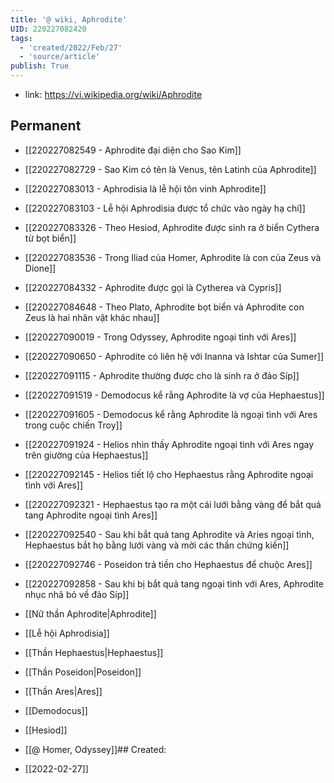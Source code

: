 ```yaml
---
title: '@ wiki, Aphrodite'
UID: 220227082420
tags:
  - 'created/2022/Feb/27'
  - 'source/article'
publish: True
---
```

- link: https://vi.wikipedia.org/wiki/Aphrodite

## Permanent

- [[220227082549 - Aphrodite đại diện cho Sao Kim]]
- [[220227082729 - Sao Kim có tên là Venus, tên Latinh của Aphrodite]]
- [[220227083013 - Aphrodisia là lễ hội tôn vinh Aphrodite]]
- [[220227083103 - Lễ hội Aphrodisia được tổ chức vào ngày hạ chí]]
- [[220227083326 - Theo Hesiod, Aphrodite được sinh ra ở biển Cythera từ bọt biển]]
- [[220227083536 - Trong Iliad của Homer, Aphrodite là con của Zeus và Dione]]
- [[220227084332 - Aphrodite được gọi là Cytherea và Cypris]]
- [[220227084648 - Theo Plato, Aphrodite bọt biển và Aphrodite con Zeus là hai nhân vật khác nhau]]
- [[220227090019 - Trong Odyssey, Aphrodite ngoại tình với Ares]]
- [[220227090650 - Aphrodite có liên hệ với Inanna và Ishtar của Sumer]]
- [[220227091115 - Aphrodite thường được cho là sinh ra ở đảo Síp]]
- [[220227091519 - Demodocus kể rằng Aphrodite là vợ của Hephaestus]]
- [[220227091605 - Demodocus kể rằng Aphrodite là ngoại tình với Ares trong cuộc chiến Troy]]
- [[220227091924 - Helios nhìn thấy Aphrodite ngoại tình với Ares ngay trên giường của Hephaestus]]
- [[220227092145 - Helios tiết lộ cho Hephaestus rằng Aphrodite ngoại tình với Ares]]
- [[220227092321 - Hephaestus tạo ra một cái lưới bằng vàng để bắt quả tang Aphrodite ngoại tình Ares]]
- [[220227092540 - Sau khi bắt quả tang Aphrodite và Aries ngoại tình, Hephaestus bắt họ bằng lưới vàng và mời các thần chứng kiến]]
- [[220227092746 - Poseidon trả tiền cho Hephaestus để chuộc Ares]]
- [[220227092858 - Sau khi bị bắt quả tang ngoại tình với Ares, Aphrodite nhục nhã bỏ về đảo Síp]]

- [[Nữ thần Aphrodite|Aphrodite]]
- [[Lễ hội Aphrodisia]]
- [[Thần Hephaestus|Hephaestus]]
- [[Thần Poseidon|Poseidon]]
- [[Thần Ares|Ares]]
- [[Demodocus]]
- [[Hesiod]]
- [[@ Homer, Odyssey]]## Created:
- [[2022-02-27]]
